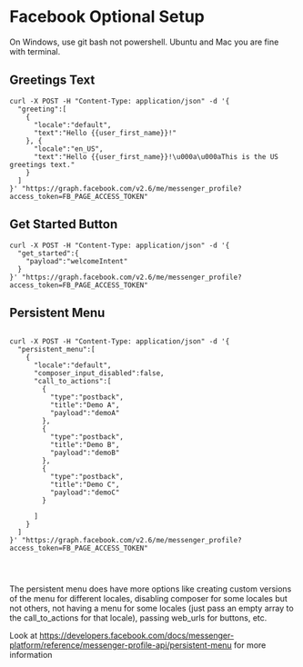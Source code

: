 # Facebook Optional Setup

On Windows, use git bash not powershell.  Ubuntu and Mac you are fine with terminal.

## Greetings Text

```
curl -X POST -H "Content-Type: application/json" -d '{
  "greeting":[
    {
      "locale":"default",
      "text":"Hello {{user_first_name}}!"
    }, {
      "locale":"en_US",
      "text":"Hello {{user_first_name}}!\u000a\u000aThis is the US greetings text."
    }
  ] 
}' "https://graph.facebook.com/v2.6/me/messenger_profile?access_token=FB_PAGE_ACCESS_TOKEN"  

```

## Get Started Button

```
curl -X POST -H "Content-Type: application/json" -d '{ 
  "get_started":{
    "payload":"welcomeIntent"
  }
}' "https://graph.facebook.com/v2.6/me/messenger_profile?access_token=FB_PAGE_ACCESS_TOKEN"

```


## Persistent Menu

```

curl -X POST -H "Content-Type: application/json" -d '{
  "persistent_menu":[
    {
      "locale":"default",
      "composer_input_disabled":false,
      "call_to_actions":[
        {
          "type":"postback",
          "title":"Demo A",
          "payload":"demoA"
        },
        {
          "type":"postback",
          "title":"Demo B",
          "payload":"demoB"
        },
        {
          "type":"postback",
          "title":"Demo C",
          "payload":"demoC"
        }
        
      ]
    }
  ]
}' "https://graph.facebook.com/v2.6/me/messenger_profile?access_token=FB_PAGE_ACCESS_TOKEN"




```

The persistent menu does have more options like creating custom versions of the menu for different locales, disabling composer for some locales but not others, not having a menu for some locales (just pass an empty array to the call_to_actions for that locale), passing web_urls for buttons, etc.

Look at https://developers.facebook.com/docs/messenger-platform/reference/messenger-profile-api/persistent-menu for more information